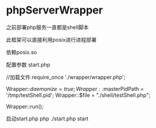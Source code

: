 # phpServerWrapper
之前部署php服务一直都是shell脚本 

此框架可以直接利用posix进行进程部署

依赖posix.so

配置参数
start.php

//加载文件
require_once './wrapper/wrapper.php';

Wrapper::$daemonize = true;
Wrapper::$masterPidPath = '/tmp/testShell.pid';
Wrapper::$file = "./shell/testShell.php";

Wrapper::run();


启动start.php
php ./start.php start